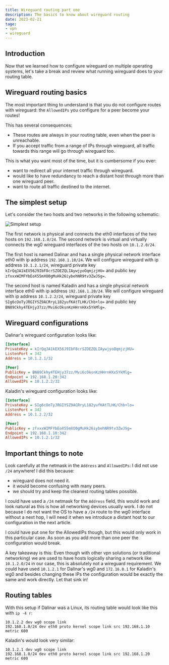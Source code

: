 ```yaml
---
title: Wireguard routing part one
description: The basics to know about wireguard routing
date: 2023-02-21
tage:
- vpn
- wireguard
---
```


## Introduction

Now that we learned how to configure wireguard on multiple operating systems, let's take a break and review what running wireguard does to your routing table.

## Wireguard routing basics

The most important thing to understand is that you do not configure routes with wireguard: the `AllowedIPs` you configure for a peer become your routes!

This has several consequences:
- These routes are always in your routing table, even when the peer is unreachable.
- If you accept traffic from a range of IPs through wireguard, all traffic towards this range will go through wireguard too.

This is what you want most of the time, but it is cumbersome if you ever:
- want to redirect all your internet traffic through wireguard.
- would like to have redundancy to reach a distant host through more than one wireguard peer.
- want to route all traffic destined to the internet.

## The simplest setup

Let's consider the two hosts and two networks in the following schematic:

![Simplest setup](/static/wireguard-routing-1.drawio.svg)

The first network is physical and connects the eth0 interfaces of the two hosts on `192.168.1.0/24`. The second network is virtual and virtually connects the wg0 wireguard interfaces of the two hosts on `10.1.2.0/24`.

The first host is named Dalinar and has a single physical network interface eth0 with ip address `192.168.1.10/24`. We will configure wireguard with ip address `10.1.2.1/24`, wireguard private key `kIrQqJA1kEX56J9IbF8crSZOEZQLIAywjyoOqmjzjHU=` and public key `zfxxxWIMFYbEoX55mXO0gMuHk26iybehNR9tv3ZwJSg=`.

The second host is named Kaladin and has a single physical network interface eth0 with ip address `192.168.1.20/24`. We will configure wireguard with ip address `10.1.2.2/24`, wireguard private key `SIg6cOoTyJRGIYSZ9ACRryL182yufKAtTLHK/Chb+lo=` and public key `BN89Ckhy4TEHjy37zz/Mvi6cOksnKzHHrnHXx5YkMlg=`.

## Wireguard configurations

Dalinar's wireguard configuration looks like:
```cfg
[Interface]
PrivateKey = kIrQqJA1kEX56J9IbF8crSZOEZQLIAywjyoOqmjzjHU=
ListenPort = 342
Address = 10.1.2.1/32

[Peer]
PublicKey = BN89Ckhy4TEHjy37zz/Mvi6cOksnKzHHrnHXx5YkMlg=
Endpoint = 192.168.1.20:342
AllowedIPs = 10.1.2.2/32
```

Kaladin's wireguard configuration looks like:
```cfg
[Interface]
PrivateKey = SIg6cOoTyJRGIYSZ9ACRryL182yufKAtTLHK/Chb+lo=
ListenPort = 342
Address = 10.1.2.2/32

[Peer]
PublicKey = zfxxxWIMFYbEoX55mXO0gMuHk26iybehNR9tv3ZwJSg=
Endpoint = 192.168.1.10:342
AllowedIPs = 10.1.2.1/32
```

## Important things to note

Look carefully at the netmask in the `Address` and `AllowedIPs`: I did not use `/24` anywhere! I did this because:
- wireguard does not need it.
- it would become confusing with many peers.
- we should try and keep the cleanest routing tables possible.

I could have used a `/24` netmask for the `Address` field, this would work and look natural as this is how all networking devices usually work. I do not because I do not want the OS to have a `/24` route to the wg0 interface without a next hop, I will need it when we introduce a distant host to our configuration in the next article.

I could have put one for the AllowedIPs though, but this would only work in this particular case. As soon as you add more than one peer the configuration would break.

A key takeaway is this: Even though with other vpn solutions (or traditional networking) we are used to have hosts logically sharing a network like `10.1.2.0/24` in our case, this is absolutely not a wireguard requirement. We could have used `10.1.2.1` for Dalinar's wg0 and `172.16.0.1` for Kaladin's wg0 and besides changing these IPs the configuration would be exactly the same and work directly. Let that sink in!

## Routing tables

With this setup if Dalinar was a Linux, its routing table would look like this with `ip -4 r`:
```
10.1.2.2 dev wg0 scope link
192.168.1.0/24 dev eth0 proto kernel scope link src 192.168.1.10 metric 600
```

Kaladin's would look very similar:
```
10.1.2.1 dev wg0 scope link
192.168.1.0/24 dev eth0 proto kernel scope link src 192.168.1.20 metric 600
```